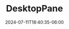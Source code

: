 ---
weight: 999
title: "DesktopPane"
description: ""
icon: "article"
date: "2024-07-11T18:40:35-06:00"
lastmod: "2024-07-11T18:40:35-06:00"
draft: true
toc: true
---